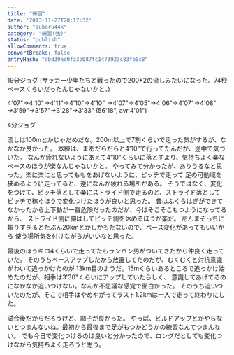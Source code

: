 ```yaml
---
title: "練習"
date: '2013-11-27T20:17:32'
author: "subaru44k"
category: "練習(強)"
status: "publish"
allowComments: true
convertBreaks: false
entryHash: "dbd39ac0fa3b087fc1473923c83fb0c8"
---
```

19分ジョグ
(サッカー少年たちと戦ったので200*2の流しみたいになった。74秒ペースくらいだったんじゃないかと。)

4'07"→4'10"→4'11"→4'10"→4'10"
→4'07"→4'05"→4'06"→4'07"→4'08"
→3'59"→3'57"→3'28"→3'33"
(56'18", avr.4'01")

4分ジョグ

流しは100mとかじゃだめだな。200m以上で7割くらいで走った気がするが、なかなか良かった。
本練は、まあだらだらと4'10"で行ってたんだが、途中で気づいた。
なんか疲れないようにあえて4'10"くらいに落とすより、気持ちよく楽なペースのほうが楽なんじゃないかと。
やってみて分かったが、ありうるなと思った。楽に楽にと思ってももをあげないように、ピッチで走って
足の可動域を狭めるように走ってると、逆になんか疲れる場所がある。
そうではなく、変化をつけて、ピッチ落として楽にストライド側で走るのと、ストライド落として
ピッチで稼ぐほうで変化つけたほうが良いと思った。
昔はふくらはぎができてなかったから上下動が一番危険だったのだが、今はそこそこもつようになってるから、
ストライド側に伸ばしてピッチ側を休めるほうが楽だ。
あんまそっちに頼りすぎるとたぶん20kmとかしかもたないので、ペース変化があってもいいから
使う場所気を付けながらがいいなと思った。

最後のほうキロ4くらいで走ってたらランパン男がついてきたから仲良く走っていた。
そのうちペースアップしたから放置してたのだが、むくむくと対抗意識がわいて追っかけたのが
13km目のようだ。15mくらいあるところで追っかけ始めたのだが、相手は3'30"くらいにアップしていたらしく、
意識してあげてるのになかなか追いつけない。なんか不思議な感覚で面白かった。
そのうち追いついたのだが、そこで相手はやめやがってラスト1.2kmは一人で走って終わりにした。

試合後だからだろうけど、調子が良かった。
やっぱ、ビルドアップとかやらないとつまんないね。最初から最後まで足がもつかどうかの練習なんてつまんない。
でも今日で変化つけるのは良いと分かったので、ロングだとしても変化つけながら気持ちよく走ろうと思う。
